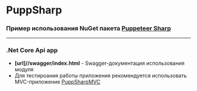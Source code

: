 # PuppSharp
### Пример использования NuGet пакета [Puppeteer Sharp](https://www.puppeteersharp.com/ "Api Documentation")
----
### .Net Core Api app
- **[url]//swagger/index.html** - Swagger-документация использования модуля
- Для тестироания работы приложения рекомендуется использовать MVC-приложение [PuppSharpMVC](https://github.com/atereshchenko/PuppSharpMVC "MVC App")